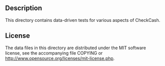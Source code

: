 Description
------------

This directory contains data-driven tests for various aspects of CheckCash.

License
--------

The data files in this directory are distributed under the MIT software
license, see the accompanying file COPYING or
http://www.opensource.org/licenses/mit-license.php.

